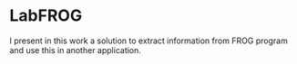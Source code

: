 # LabFROG
I present in this work a solution to extract information from FROG program and use this in another application.

